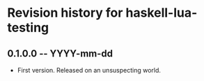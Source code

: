 # Revision history for haskell-lua-testing

## 0.1.0.0 -- YYYY-mm-dd

* First version. Released on an unsuspecting world.
